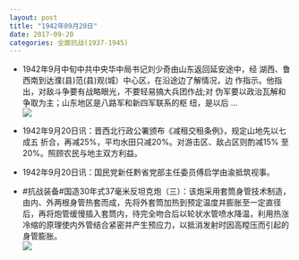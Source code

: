 ```yaml
---
layout: post
title: "1942年09月20日"
date: 2017-09-20
categories: 全面抗战(1937-1945)
---
```


<meta name="referrer" content="no-referrer" />

- 1942年9月中旬中共中央华中局书记刘少奇由山东返回延安途中，经 湖西、鲁西南到达濮(县)范(县)观(城）中心区，在沿途边了解情况，边 作指示。他指出，对敌斗争要有战略眼光，不要轻易搞大兵团作战;对 伪军要以政治瓦解和争取为主；山东地区是八路军和新四军联系的枢 纽，是以后 ... <br/><img src="https://wx2.sinaimg.cn/large/aca367d8ly1fjqa3mvj86j20c809zglo.jpg" />

- 1942年9月20日讯：晋西北行政公署颁布《减租交租条例》，规定山地先以七成五 折合，再减25%，平均水田只减20%。对游击区、敌占区则酌减15% 至20%。照顾农民与地主双方利益。 

- 1942年9月20日讯：国民党新任黔省党部主任委员傅启学由渝抵筑视事。 

- #抗战装备#国造30年式37毫米反坦克炮（三）：该炮采用套筒身管技术制造，由内、外两根身管热套而成，先将外套筒加热到预定温度并膨胀至一定直径后，再将炮管缓慢插入套筒内，待完全吻合后以轮状水管喷水降温，利用热涨冷缩的原理使内外管结合紧密并产生预应力，以抵消发射时因高瞠压而引起的身管膨胀。 <br/><img src="https://wx1.sinaimg.cn/large/aca367d8ly1fjpsqua64lj20dk0qojx1.jpg" />

